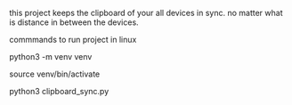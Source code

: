 this project keeps the clipboard of your all devices in sync. no matter what is distance in between the devices.

commmands to run project in linux

python3 -m venv venv

source venv/bin/activate

python3 clipboard_sync.py
